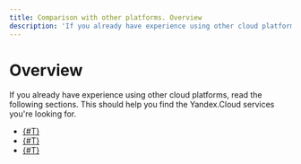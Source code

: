 ```yaml
---
title: Comparison with other platforms. Overview
description: 'If you already have experience using other cloud platforms, check out Yandex.Cloud comparisons with Amazon Web Services, Google Cloud Platform, Microsoft Azure. This will help you quickly navigate Yandex.Cloud services.'
---
```


# Overview

If you already have experience using other cloud platforms, read the following sections. This should help you find the Yandex.Cloud services you're looking for.

- [{#T}](aws.md)
- [{#T}](gcp.md)
- [{#T}](azure.md)

